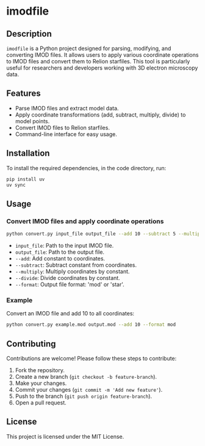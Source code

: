 # imodfile

## Description
`imodfile` is a Python project designed for parsing, modifying, and converting IMOD files. It allows users to apply various coordinate operations to IMOD files and convert them to Relion starfiles. This tool is particularly useful for researchers and developers working with 3D electron microscopy data.

## Features
- Parse IMOD files and extract model data.
- Apply coordinate transformations (add, subtract, multiply, divide) to model points.
- Convert IMOD files to Relion starfiles.
- Command-line interface for easy usage.

## Installation
To install the required dependencies, in the code directory, run:
```bash
pip install uv 
uv sync
```

## Usage
### Convert IMOD files and apply coordinate operations
```bash
python convert.py input_file output_file --add 10 --subtract 5 --multiply 2 --divide 1 --format mod
```
- `input_file`: Path to the input IMOD file.
- `output_file`: Path to the output file.
- `--add`: Add constant to coordinates.
- `--subtract`: Subtract constant from coordinates.
- `--multiply`: Multiply coordinates by constant.
- `--divide`: Divide coordinates by constant.
- `--format`: Output file format: 'mod' or 'star'.

### Example
Convert an IMOD file and add 10 to all coordinates:
```bash
python convert.py example.mod output.mod --add 10 --format mod
```

## Contributing
Contributions are welcome! Please follow these steps to contribute:
1. Fork the repository.
2. Create a new branch (`git checkout -b feature-branch`).
3. Make your changes.
4. Commit your changes (`git commit -m 'Add new feature'`).
5. Push to the branch (`git push origin feature-branch`).
6. Open a pull request.

## License
This project is licensed under the MIT License. 